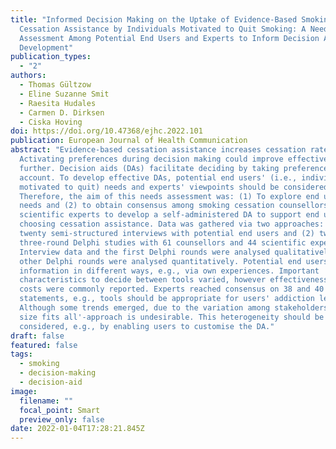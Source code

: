 ```yaml
---
title: "Informed Decision Making on the Uptake of Evidence-Based Smoking
  Cessation Assistance by Individuals Motivated to Quit Smoking: A Needs
  Assessment Among Potential End Users and Experts to Inform Decision Aid
  Development"
publication_types:
  - "2"
authors:
  - Thomas Gültzow
  - Eline Suzanne Smit
  - Raesita Hudales
  - Carmen D. Dirksen
  - Ciska Hoving
doi: https://doi.org/10.47368/ejhc.2022.101
publication: European Journal of Health Communication
abstract: "Evidence-based cessation assistance increases cessation rates.
  Activating preferences during decision making could improve effectiveness
  further. Decision aids (DAs) facilitate deciding by taking preferences into
  account. To develop effective DAs, potential end users' (i.e., individuals
  motivated to quit) needs and experts' viewpoints should be considered.
  Therefore, the aim of this needs assessment was: (1) To explore end users'
  needs and (2) to obtain consensus among smoking cessation counsellors and
  scientific experts to develop a self-administered DA to support end users in
  choosing cessation assistance. Data was gathered via two approaches: (1)
  twenty semi-structured interviews with potential end users and (2) two
  three-round Delphi studies with 61 counsellors and 44 scientific experts.
  Interview data and the first Delphi rounds were analysed qualitatively, the
  other Delphi rounds were analysed quantitatively. Potential end users acquired
  information in different ways, e.g., via own experiences. Important
  characteristics to decide between tools varied, however effectiveness and
  costs were commonly reported. Experts reached consensus on 38 and 40
  statements, e.g., tools should be appropriate for users' addiction level.
  Although some trends emerged, due to the variation among stakeholders, a 'one
  size fits all'-approach is undesirable. This heterogeneity should be
  considered, e.g., by enabling users to customise the DA."
draft: false
featured: false
tags:
  - smoking
  - decision-making
  - decision-aid
image:
  filename: ""
  focal_point: Smart
  preview_only: false
date: 2022-01-04T17:28:21.845Z
---
```

